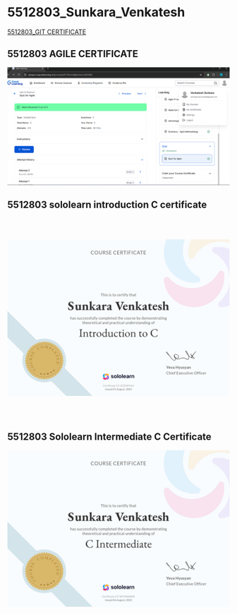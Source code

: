 # 5512803_Sunkara_Venkatesh


[5512803_GIT CERTIFICATE](https://github.com/sunkaravenkatesh12/5512803_Sunkara_Venkatesh/blob/main/GIT/5512803_GIT_CERTIFICATE.pdf)

## 5512803 AGILE CERTIFICATE
![5512803_AGILE Certificate](https://raw.githubusercontent.com/sunkaravenkatesh12/5512803_Sunkara_Venkatesh/main/SDLC/5512803_AGILE%20CERTIFICATE.png)

## 5512803 sololearn introduction C certificate
<br><br> <!-- Adds vertical spacing -->

![Sololearn C Certificate](https://raw.githubusercontent.com/sunkaravenkatesh12/5512803_Sunkara_Venkatesh/main/C_Programming/sololearn_Intro%20C_Certificiacte.png)

<br><br> <!-- Adds vertical spacing -->

## 5512803 Sololearn Intermediate C Certificate

![Intermediate C Certificate](https://github.com/sunkaravenkatesh12/5512803_Sunkara_Venkatesh/raw/main/C_Programming/sololearn_intermediate%20c_%20certificate.jpg)











